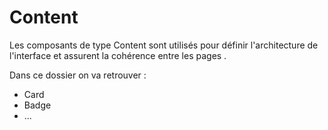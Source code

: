 # Content

Les composants de type Content sont utilisés pour définir l'architecture de l'interface et assurent la cohérence entre les pages .

Dans ce dossier on va retrouver :

-   Card
-   Badge
-   ...
